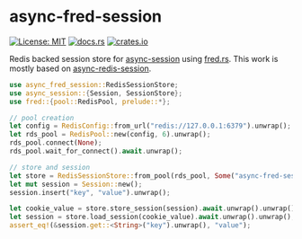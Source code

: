 # async-fred-session

[![License: MIT](https://img.shields.io/badge/license-MIT-blue.svg?style=flat-square)](LICENSE.md)
[![docs.rs](https://img.shields.io/badge/docs-latest-blue.svg?style=flat-square)](https://docs.rs/async-fred-session)
[![crates.io](https://img.shields.io/crates/v/async-fred-session.svg)](https://crates.io/crates/async-fred-session)

Redis backed session store for [async-session](https://github.com/http-rs/async-session) using [fred.rs](https://github.com/aembke/fred.rs). This work is mostly based on [async-redis-session](https://crates.io/crates/async-redis-session).

```rust
use async_fred_session::RedisSessionStore;
use async_session::{Session, SessionStore};
use fred::{pool::RedisPool, prelude::*};

// pool creation
let config = RedisConfig::from_url("redis://127.0.0.1:6379").unwrap();
let rds_pool = RedisPool::new(config, 6).unwrap();
rds_pool.connect(None);
rds_pool.wait_for_connect().await.unwrap();

// store and session
let store = RedisSessionStore::from_pool(rds_pool, Some("async-fred-session/".into()));
let mut session = Session::new();
session.insert("key", "value").unwrap();

let cookie_value = store.store_session(session).await.unwrap().unwrap();
let session = store.load_session(cookie_value).await.unwrap().unwrap();
assert_eq!(&session.get::<String>("key").unwrap(), "value");
```
